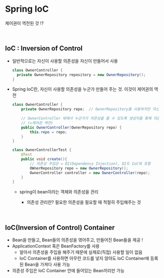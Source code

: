 # Spring IoC

제어권이 역전된 것 !?

<br>

## IoC : Inversion of Control
- 일반적으로는 자신이 사용할 의존성을 자신이 만들어서 사용

  ```java
  class OwnerController {
  	private OwnerRepository repository = new OwnerRepository();
  }
  ```

- Spring IoC란, 자신이 사용할 의존성을 누군가 만들어 주는 것. 이것이 제어권의 역전

  ```java
  class OwnerController {
      private OwnerRepository repo;  // OwnerRepository를 사용하지만 자신이 만들지 않음
      
      // OwnerController 밖에서 누군가가 의존성을 줄 수 있도록 생성자를 통해 의존성을 받아옴
      // (=제어권 역전)
      public OwnerController(OwnerRepository repo) {
          this.repo = repo;
      }
  } 
  
  class OwnerControllerTest {
      @Test
      public void create(){
          // 의존성 주입은 = DI(Dependency Injection), DI도 IoC에 포함
          OWnerRepository repo = new OwnerRepository();
          OwnerController controller = new OwnerController(repo);
      }
  }
  ```

  - spring이 bean이라는 객체와 의존성을 관리

    - 의존성 관리란? 필요한 의존성을 필요할 때 적절히 주입해주는 것

<br>

## IoC(Inversion of Control) Container

- Bean을 만들고, Bean들의 의존성을 엮어주고, 만들어진 Bean들을 제공 !
- ApplicationContext 혹은 BeanFactory를 사용
  - 알아서 의존성을 주입을 해주기 때문에 실제로(직접) 사용할 일이 없음
  - IoC Container를 사용하면 아무런 코드를 넣지 않아도 IoC Container에 등록된 Bean을 가져다 사용 가능
- 의존성 주입은 IoC Container 안에 들어있는 Bean끼리만 가능